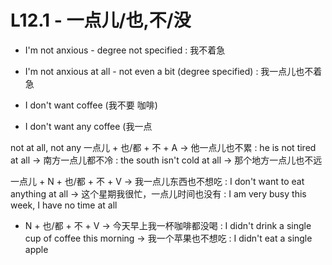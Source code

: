# L12.1 - 一点儿/也,不/没

- I'm not anxious - degree not specified : 我不着急
- I'm not anxious at all - not even a bit (degree specified) : 我一点儿也不着急

- I don't want coffee (我不要 咖啡)
- I don't want any coffee (我一点

not at all, not any 一点儿 + 也/都 + 不 + A → 他一点儿也不累 : he is not tired
at all → 南方一点儿都不冷 : the south isn't cold at all → 那个地方一点儿也不远

一点儿 + N + 也/都 + 不 + V → 我一点儿东西也不想吃 : I don't want to eat
anything at all → 这个星期我很忙，一点儿时间也没有 : I am very busy this week, I
have no time at all

- N + 也/都 + 不 + V → 今天早上我一杯咖啡都没喝 : I didn't drink a single cup of
  coffee this morning → 我一个苹果也不想吃 : I didn't eat a single apple
